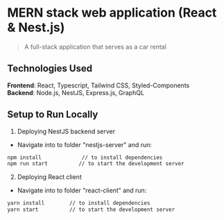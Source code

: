 # MERN stack web application (React & Nest.js)

> A full-stack application that serves as a car rental

## Technologies Used

**Frontend**: React, Typescript, Tailwind CSS, Styled-Components
<br />**Backend**: Node.js, NestJS, Express.js, GraphQL

## Setup to Run Locally

1. Deploying NestJS backend server

- Navigate into to folder "nestjs-server" and run:

```bash
npm install             // to install dependencies
npm run start          // to start the development server
```

2. Deploying React client

- Navigate into to folder "react-client" and run:

```bash
yarn install        // to install dependencies
yarn start          // to start the development server
```
